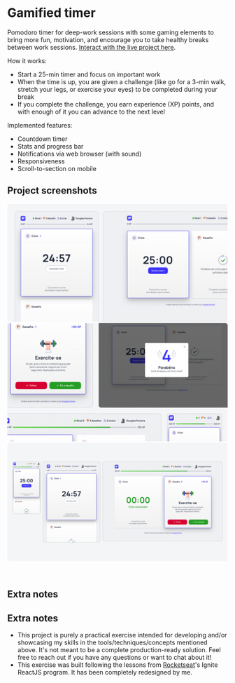 # Gamified timer

Pomodoro timer for deep-work sessions with some gaming elements to bring more fun, motivation, and encourage you to take healthy breaks between work sessions. [Interact with the live project here](https://gamified-timer-douglasf.vercel.app).

How it works:

- Start a 25-min timer and focus on important work
- When the time is up, you are given a challenge (like go for a 3-min walk, stretch your legs, or exercise your eyes) to be completed during your break
- If you complete the challenge, you earn experience (XP) points, and with enough of it you can advance to the next level

Implemented features:

- Countdown timer
- Stats and progress bar
- Notifications via web browser (with sound)
- Responsiveness
- Scroll-to-section on mobile

## Project screenshots

<img src=".github/project-screenshot-1.png"><br>
<img src=".github/project-screenshot-2.png"><br>
<img src=".github/project-screenshot-3.png"><br>

<br>

## Extra notes

## Extra notes

- This project is purely a practical exercise intended for developing and/or showcasing my skills in the tools/techniques/concepts mentioned above. It's not meant to be a complete production-ready solution. Feel free to reach out if you have any questions or want to chat about it!
- This exercise was built following the lessons from [Rocketseat](https://www.rocketseat.com.br/)'s Ignite ReactJS program. It has been completely redesigned by me.
